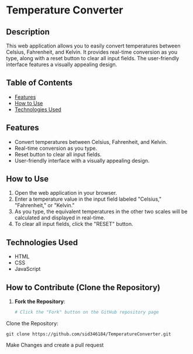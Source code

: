 # Temperature Converter

## Description

This web application allows you to easily convert temperatures between Celsius, Fahrenheit, and Kelvin. It provides real-time conversion as you type, along with a reset button to clear all input fields. The user-friendly interface features a visually appealing design.

## Table of Contents

- [Features](#features)
- [How to Use](#how-to-use)
- [Technologies Used](#technologies-used)


## Features

- Convert temperatures between Celsius, Fahrenheit, and Kelvin.
- Real-time conversion as you type.
- Reset button to clear all input fields.
- User-friendly interface with a visually appealing design.

## How to Use

1. Open the web application in your browser.
2. Enter a temperature value in the input field labeled "Celsius," "Fahrenheit," or "Kelvin."
3. As you type, the equivalent temperatures in the other two scales will be calculated and displayed in real-time.
4. To clear all input fields, click the "RESET" button.

## Technologies Used

- HTML
- CSS
- JavaScript

## How to Contribute (Clone the Repository)

1. **Fork the Repository**:
   ```bash
   # Click the "Fork" button on the GitHub repository page
Clone the Repository:
```
git clone https://github.com/sid346184/TemperatureConverter.git
```
Make Changes and create a pull request
